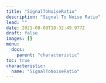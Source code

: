 ```yaml
---
title: "SignalToNoiseRatio"
description: "Signal To Noise Ratio"
lead: ""
date: 2021-08-09T18:32:49.977Z
draft: false
images: []
menu:
  docs:
    parent: "characteristic"
toc: true
characteristic:
  name: "SignalToNoiseRatio"
---
```

